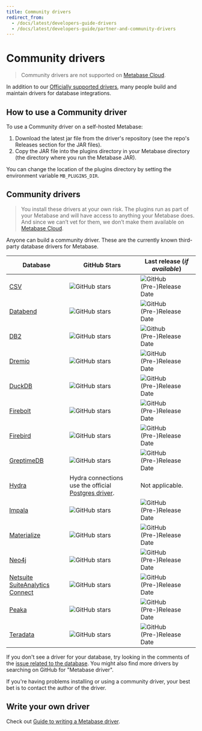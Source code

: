 ```yaml
---
title: Community drivers
redirect_from:
  - /docs/latest/developers-guide-drivers
  - /docs/latest/developers-guide/partner-and-community-drivers
---
```


# Community drivers

> Community drivers are not supported on [Metabase Cloud](https://www.metabase.com/cloud/).

In addition to our [Officially supported drivers](../databases/connecting.md#connecting-to-supported-databases), many people build and maintain drivers for database integrations.

## How to use a Community driver

To use a Community driver on a self-hosted Metabase:

1. Download the latest jar file from the driver's repository (see the repo's Releases section for the JAR files).
2. Copy the JAR file into the plugins directory in your Metabase directory (the directory where you run the Metabase JAR).

You can change the location of the plugins directory by setting the environment variable `MB_PLUGINS_DIR`.

## Community drivers

> You install these drivers at your own risk. The plugins run as part of your Metabase and will have access to anything your Metabase does. And since we can’t vet for them, we don’t make them available on [Metabase Cloud](https://www.metabase.com/cloud/).

Anyone can build a community driver. These are the currently known third-party database drivers for Metabase.

| Database                                                                              | GitHub Stars                                                                                       | Last release (_if available_)                                                                                              |
| ------------------------------------------------------------------------------------- | -------------------------------------------------------------------------------------------------- | -------------------------------------------------------------------------------------------------------------------------- |
| [CSV](https://github.com/Markenson/csv-metabase-driver)                               | ![GitHub stars](https://img.shields.io/github/stars/Markenson/csv-metabase-driver)                 | ![GitHub (Pre-)Release Date](https://img.shields.io/github/release-date-pre/Markenson/csv-metabase-driver)                 |
| [Databend](https://github.com/databendcloud/metabase-databend-driver)                 | ![GitHub stars](https://img.shields.io/github/stars/databendcloud/metabase-databend-driver)        | ![GitHub (Pre-)Release Date](https://img.shields.io/github/release-date-pre/databendcloud/metabase-databend-driver)        |
| [DB2](https://github.com/damienchambe/metabase-db2-driver)                            | ![GitHub stars](https://img.shields.io/github/stars/damienchambe/metabase-db2-driver)              | ![Github (Pre-)Release Date](https://img.shields.io/github/release-date-pre/damienchambe/metabase-db2-driver)              |
| [Dremio](https://github.com/Baoqi/metabase-dremio-driver)                             | ![GitHub stars](https://img.shields.io/github/stars/Baoqi/metabase-dremio-driver)                  | ![GitHub (Pre-)Release Date](https://img.shields.io/github/release-date-pre/Baoqi/metabase-dremio-driver)                  |
| [DuckDB](https://github.com/MotherDuck-Open-Source/metabase_duckdb_driver)            | ![GitHub stars](https://img.shields.io/github/stars/MotherDuck-Open-Source/metabase_duckdb_driver) | ![GitHub (Pre-)Release Date](https://img.shields.io/github/release-date-pre/MotherDuck-Open-Source/metabase_duckdb_driver) |
| [Firebolt](https://github.com/firebolt-db/metabase-firebolt-driver)                   | ![GitHub stars](https://img.shields.io/github/stars/firebolt-db/metabase-firebolt-driver)          | ![GitHub (Pre-)Release Date](https://img.shields.io/github/release-date-pre/firebolt-db/metabase-firebolt-driver)          |
| [Firebird](https://github.com/evosec/metabase-firebird-driver)                        | ![GitHub stars](https://img.shields.io/github/stars/evosec/metabase-firebird-driver)               | ![GitHub (Pre-)Release Date](https://img.shields.io/github/release-date-pre/evosec/metabase-firebird-driver)               |
| [GreptimeDB](https://github.com/greptimeteam/greptimedb-metabase-driver)              | ![GitHub stars](https://img.shields.io/github/stars/greptimeteam/greptimedb-metabase-driver)       | ![GitHub (Pre-)Release Date](https://img.shields.io/github/release-date-pre/greptimeteam/greptimedb-metabase-driver)       |
| [Hydra](https://www.hydra.so/blog-posts/2022-09-28-metabase-and-hydra)                | Hydra connections use the official [Postgres driver](../databases/connections/postgresql.md).      | Not applicable.                                                                                                            |
| [Impala](https://github.com/brenoae/metabase-impala-driver)                           | ![GitHub stars](https://img.shields.io/github/stars/brenoae/metabase-impala-driver)                | ![GitHub (Pre-)Release Date](https://img.shields.io/github/release-date-pre/brenoae/metabase-impala-driver)                |
| [Materialize](https://github.com/MaterializeInc/metabase-materialize-driver)          | ![GitHub stars](https://img.shields.io/github/stars/MaterializeInc/metabase-materialize-driver)    | ![GitHub (Pre-)Release Date](https://img.shields.io/github/release-date-pre/MaterializeInc/metabase-materialize-driver)    |
| [Neo4j](https://github.com/StronkMan/metabase-neo4j-driver)                           | ![GitHub stars](https://img.shields.io/github/stars/StronkMan/metabase-neo4j-driver)               | ![GitHub (Pre-)Release Date](https://img.shields.io/github/release-date-pre/StronkMan/metabase-neo4j-driver)               |
| [Netsuite SuiteAnalytics Connect](https://github.com/ericcj/metabase-netsuite-driver) | ![GitHub stars](https://img.shields.io/github/stars/ericcj/metabase-netsuite-driver)               | ![GitHub (Pre-)Release Date](https://img.shields.io/github/release-date-pre/ericcj/metabase-netsuite-driver)               |
| [Peaka](https://github.com/peakacom/metabase-driver)                                  | ![GitHub stars](https://img.shields.io/github/stars/peakacom/metabase-driver)                      | ![GitHub (Pre-)Release Date](https://img.shields.io/github/release-date-pre/peakacom/metabase-driver)                      |
| [Teradata](https://github.com/swisscom-bigdata/metabase-teradata-driver)              | ![GitHub stars](https://img.shields.io/github/stars/swisscom-bigdata/metabase-teradata-driver)     | ![GitHub (Pre-)Release Date](https://img.shields.io/github/release-date-pre/swisscom-bigdata/metabase-teradata-driver)     |

If you don't see a driver for your database, try looking in the comments of the [issue related to the database](https://github.com/metabase/metabase/labels/Database%2F). You might also find more drivers by searching on GitHub for "Metabase driver".

If you're having problems installing or using a community driver, your best bet is to contact the author of the driver.

## Write your own driver

Check out [Guide to writing a Metabase driver](./drivers/start.md).
